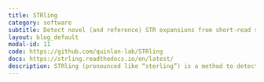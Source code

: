 ```yaml
---
title: STRling
category: software
subtitle: Detect novel (and reference) STR expansions from short-read sequencing data
layout: blog_default
modal-id: 11
code: https://github.com/quinlan-lab/STRling
docs: https://strling.readthedocs.io/en/latest/
description: STRling (pronounced like “sterling”) is a method to detect large STR expansions from short-read sequencing data. It is capable of detecting novel STR expansions, that is expansions where there is no STR in the reference genome at that position (or a different repeat unit from what is in the reference). It can also detect STR expansions that are annotated in the reference genome. STRling uses kmer counting to recover mis-mapped STR reads. It then uses soft-clipped reads to precisely discover the position of the STR expansion in the reference genome.
---
```

